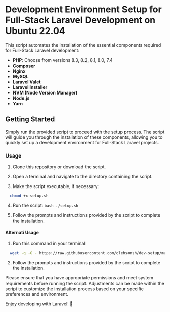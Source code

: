 # Development Environment Setup for Full-Stack Laravel Development on Ubuntu 22.04

This script automates the installation of the essential components required for Full-Stack Laravel development:

- **PHP**: Choose from versions 8.3, 8.2, 8.1, 8.0, 7.4
- **Composer**
- **Nginx**
- **MySQL**
- **Laravel Valet**
- **Laravel Installer**
- **NVM (Node Version Manager)**
- **Node.js**
- **Yarn**

## Getting Started

Simply run the provided script to proceed with the setup process. The script will guide you through the installation of these components, allowing you to quickly set up a development environment for Full-Stack Laravel projects.

### Usage

1. Clone this repository or download the script.

2. Open a terminal and navigate to the directory containing the script.

3. Make the script executable, if necessary:
  ```bash
    chmod +x setup.sh
  ```

4. Run the script:
  ``bash
    ./setup.sh
  ``

5. Follow the prompts and instructions provided by the script to complete the installation.

#### Alternati Usage

1. Run this command in your terminal
  ```bash
    wget -q -O - https://raw.githubusercontent.com/clebsonsh/dev-setup/main/setup.sh | bash
  ```

2. Follow the prompts and instructions provided by the script to complete the installation.

Please ensure that you have appropriate permissions and meet system requirements before running the script. Adjustments can be made within the script to customize the installation process based on your specific preferences and environment.

Enjoy developing with Laravel! 🚀
